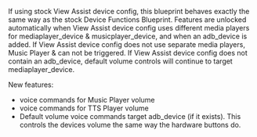 


If using stock View Assist device config, this blueprint behaves exactly the same way as the stock Device Functions Blueprint.
Features are unlocked automatically when View Assist device config uses different media players for mediaplayer_device & musicplayer_device, and when an adb_device is added.
If View Assist device config does not use separate media players, Music Player & can not be triggered.
If View Assist device config does not contain an adb_device, default volume controls will continue to target mediaplayer_device.

New features:

* voice commands for Music Player volume
* voice commands for TTS Player volume
* Default volume voice commands target adb_device (if it exists). This controls the devices volume the same way the hardware buttons do.
